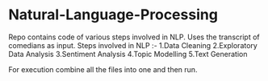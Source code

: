 # Natural-Language-Processing
Repo contains code of various steps involved in NLP.
Uses the transcript of comedians as input.
Steps involved in NLP :-
1.Data Cleaning 
2.Exploratory Data Analysis
3.Sentiment Analysis
4.Topic Modelling
5.Text Generation

For execution combine all the files into one and then run.
